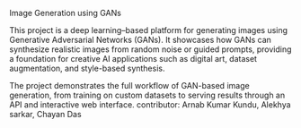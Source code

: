Image Generation using GANs

This project is a deep learning–based platform for generating images using Generative Adversarial Networks (GANs). It showcases how GANs can synthesize realistic images from random noise or guided prompts, providing a foundation for creative AI applications such as digital art, dataset augmentation, and style-based synthesis.

The project demonstrates the full workflow of GAN-based image generation, from training on custom datasets to serving results through an API and interactive web interface.
contributor: Arnab Kumar Kundu, Alekhya sarkar, Chayan Das
